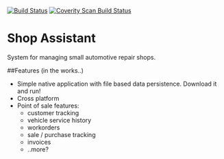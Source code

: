 [![Build Status](https://travis-ci.org/allenmg/shop-assistant.svg?branch=master)](https://travis-ci.org/allenmg/shop-assistant) [![Coverity Scan Build Status](https://scan.coverity.com/projects/7217/badge.svg)](https://scan.coverity.com/projects/7217)

# Shop Assistant
System for managing small automotive repair shops.

##Features (in the works..)
* Simple native application with file based data persistence.  Download it and run!
* Cross platform
* Point of sale features:
  * customer tracking
  * vehicle service history
  * workorders
  * sale / purchase tracking
  * invoices
  * ..more?
